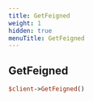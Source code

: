 ```yaml
---
title: GetFeigned
weight: 1
hidden: true
menuTitle: GetFeigned
---
```

## GetFeigned
```perl
$client->GetFeigned()
```